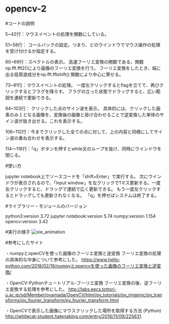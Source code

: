 # opencv-2

#コードの説明

5~42行：マウスイベントの処理を関数にしている。

51~58行：
コールバックの設定。つまり、どのウインドウでマウス操作の処理を受け付けるか指定する。

60~69行：スペクトルの表示。
高速フーリエ変換の関数である、関数np.fft.fft2()により画像のフーリエ変換を行う。
フーリエ変換をしたとき、端に出る低周波成分をnp.fft.fftshift() 関数により中心に寄せる。

73~91行：マウスイベントの処理。
一度左クリックするとflagを立てて、再びクリックするとフラグを降ろす。
フラグの立った状態でドラッグすると、広い範囲を連続で更新できる。

94~103行：
クリックした点のサイン波を表示。
具体的には、クリックした画素のみ１となる画像を、変換後の画像と掛け合わせることで逆変換した単体のサイン波が抜き出せる。これを表示する。

106~112行：今までクリックした全ての点に対して、上の内容と同様にしてサイン波の重ね合わせを表示する。

114〜116行：「q」ボタンを押すとwhile文のループを抜け、同時にウインドウを閉じる。



#使い方

jupyter notebook上でソースコードを「shift+Enter」で実行する。 
次にウインドウが表示されるので、「input window」を左クリックで1マス更新する。一度左クリックすると、ドラッグで連続で広く更新できる。
もう一度左クリックするとドラッグしても更新されなくなる。
「q」を押せばシステムは終了する。

#ライブラリー・モジュールのバージョン

python3:version 3.72
jupyter notebook:version 5.74
numpy:version 1.154
opencv:version 3.42


#実行の様子
![oie_animation](https://user-images.githubusercontent.com/48341900/62425026-60ed4400-b711-11e9-942c-71e2b9bb83ba.gif)

#参考にしたサイト

・numpyとopenCVを使った画像のフーリエ変換と逆変換
フーリエ変換の処理の具体的な中身について参考にした。
https://www.hello-python.com/2018/02/16/numpyとopencvを使った画像のフーリエ変換と逆変換/

・OpenCV-Pythonチュートリアル-フーリエ変換
フーリエ変換の後、逆フーリエ変換する処理を参考にした。
http://labs.eecs.tottori-u.ac.jp/sd/Member/oyamada/OpenCV/html/py_tutorials/py_imgproc/py_transforms/py_fourier_transform/py_fourier_transform.html

・OpenCVで表示した画像にマウスクリックした場所を取得する方法 (Python)
http://whitecat-student.hatenablog.com/entry/2016/11/09/225631


